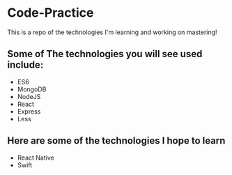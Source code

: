 # Code-Practice

This is a repo of the technologies I'm learning and working on mastering!


## Some of The technologies you will see used include:

* ES6
* MongoDB
* NodeJS
* React
* Express
* Less

## Here are some of the technologies I hope to learn

* React Native
* Swift
